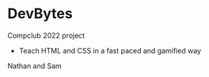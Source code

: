 # DevBytes

Compclub 2022 project

- Teach HTML and CSS in a fast paced and gamified way

Nathan and Sam
